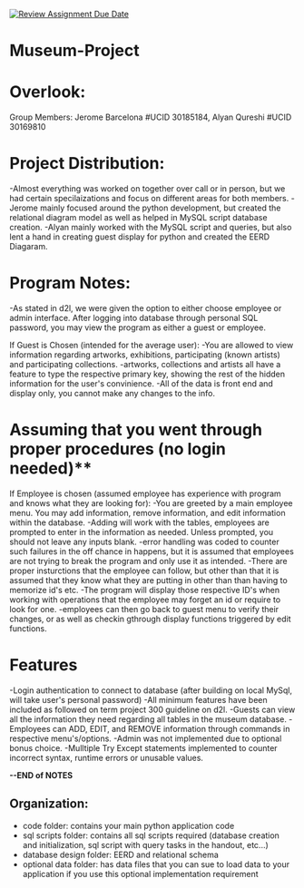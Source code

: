 [![Review Assignment Due Date](https://classroom.github.com/assets/deadline-readme-button-24ddc0f5d75046c5622901739e7c5dd533143b0c8e959d652212380cedb1ea36.svg)](https://classroom.github.com/a/oWm-EAsM)
# Museum-Project
# Overlook:
Group Members:
Jerome Barcelona #UCID 30185184,
Alyan Qureshi #UCID 30169810

# Project Distribution:
-Almost everything was worked on together over call or in person, but we had certain specilaizations and focus on different areas for both members. 
-Jerome mainly focused around the python development, but created the relational diagram model as well as helped in MySQL script database creation.
-Alyan mainly worked with the MySQL script and queries, but also lent a hand in creating guest display for python and created the EERD Diagaram.

# Program Notes:
-As stated in d2l, we were given the option to either choose employee or admin interface. After logging into database through personal SQL password, you may view the program       as either a guest or employee.

If Guest is Chosen (intended for the average user):
-You are allowed to view information regarding artworks, exhibitions, participating (known artists)
and participating collections.
-artworks, collections and artists all have a feature to type the respective primary key, showing
the rest of the hidden information for the user's convinience.
-All of the data is front end and display only, 
you cannot make any changes to the info.

# Assuming that you went through proper procedures (no login needed)**
If Employee is chosen (assumed employee has experience with program and knows what they are looking for):
-You are greeted by a main employee menu. You may add information, remove information, and edit information 
within the database.
-Adding will work with the tables, employees are prompted to enter in the information as needed. Unless prompted, you should not leave any inputs blank.
-error handling was coded to counter such failures in the off chance in happens, but it is assumed that employees are not trying to break the program and only use it as intended.
-There are proper insturctions that the employee can follow, but other than that it is assumed that they know what they are putting in other than than having to memorize id's etc.
-The program will display those respective ID's when working with operations that the employee may forget an id or require to look for one.
-employees can then go back to guest menu to verify their changes, or as well as checkin gthrough display functions triggered by edit functions.
    
# Features
-Login authentication to connect to database (after building on local MySql, will take user's personal password)
-All minimum features have been included as followed on term project 300 guideline on d2l.
-Guests can view all the information they need regarding all tables in the museum database.
-Employees can ADD, EDIT, and REMOVE information through commands in respective menu's/options.
-Admin was not implemented due to optional bonus choice.
-Mulltiple Try Except statements implemented to counter incorrect syntax, runtime errors or unusable values.

**--END of NOTES**

## Organization:
- code folder: contains your main python application code
- sql scripts folder: contains all sql scripts required (database creation and initialization, sql script with query tasks in the handout, etc...)
- database design folder: EERD and relational schema
- optional data folder: has data files that you can sue to load data to your application if you use this optional implementation requirement
